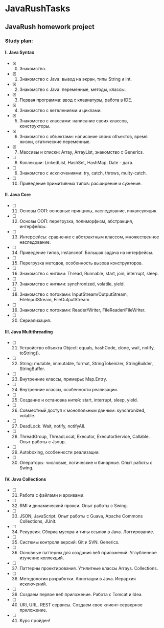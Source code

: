# JavaRushTasks

## JavaRush homework project

### Study plan:

#### I. Java Syntax
- [x] 0. Знакомство.
- [x] 1. Знакомство с Java: вывод на экран, типы String и int.
- [x] 2. Знакомство с Java: переменные, методы, классы.
- [x] 3. Первая программа: ввод с клавиатуры, работа в IDE.
- [x] 4. Знакомство с ветвлениями и циклами.
- [x] 5. Знакомство с классами: написание своих классов, конструкторы.
- [x] 6. Знакомство с объектами: написание своих объектов, время жизни, статические переменные.
- [x] 7. Массивы и списки: Array, ArrayList, знакомство с Generics.
- [ ] 8. Коллекции: LinkedList, HashSet, HashMap. Date - дата.
- [ ] 9. Знакомство с исключениями: try, catch, throws, multy-catch.
- [ ] 10. Приведение примитивных типов: расширение и сужение.
#### II. Java Core
- [ ] 11. Основы ООП: основные принципы, наследование, инкапсуляция.
- [ ] 12. Основы ООП: перегрузка, полиморфизм, абстракция, интерфейсы.
- [ ] 13. Интерфейсы: сравнение с абстрактным классом, множественное наследование.
- [ ] 14. Приведение типов, instanceof. Большая задача на интерфейсы.
- [ ] 15. Перегрузка методов, особенность вызова конструкторов.
- [ ] 16. Знакомство с нитями: Thread, Runnable, start, join, interrupt, sleep.
- [ ] 17. Знакомство с нитями: synchronized, volatile, yield.
- [ ] 18. Знакомство с потоками: InputStream/OutputStream, FileInputStream, FileOutputStream.
- [ ] 19. Знакомство с потоками: Reader/Writer, FileReader/FileWriter.
- [ ] 20. Сериализация.
#### III. Java Multithreading
- [ ] 21. Устройство объекта Object: equals, hashCode, clone, wait, notify, toString().
- [ ] 22. String: mutable, immutable, format, StringTokenizer, StringBuilder, StringBuffer.
- [ ] 23. Внутренние классы, примеры: Map.Entry.
- [ ] 24. Внутренние классы, особенности реализации.
- [ ] 25. Создание и остановка нитей: start, interrupt, sleep, yield.
- [ ] 26. Совместный доступ к монопольным данным: synchronized, volatile.
- [ ] 27. DeadLock. Wait, notify, notifyAll.
- [ ] 28. ThreadGroup, ThreadLocal, Executor, ExecutorService, Callable. Опыт работы с Jsoup.
- [ ] 29. Autoboxing, особенности реализации.
- [ ] 30. Операторы: числовые, логические и бинарные. Опыт работы с Swing.
#### IV. Java Collections
- [ ] 31. Работа с файлами и архивами.
- [ ] 32. RMI и динамический прокси. Опыт работы с Swing.
- [ ] 33. JSON, JavaScript. Опыт работы с Guava, Apache Commons Collections, JUnit.
- [ ] 34. Рекурсия. Сборка мусора и типы ссылок в Java. Логгирование.
- [ ] 35. Системы контроля версий: Git и SVN. Generics.
- [ ] 36. Основные паттерны для создания веб приложений. Углубленное изучение коллекций.
- [ ] 37. Паттерны проектирования. Утилитные классы Arrays. Collections.
- [ ] 38. Методологии разработки. Аннотации в Java. Иерархия исключений.
- [ ] 39. Создаем первое веб приложение. Работа с Tomcat и Idea.
- [ ] 40. URI, URL. REST сервисы. Создаем свое клиент-серверное приложение.
- [ ] 41. Курс пройден!
